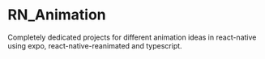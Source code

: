 # RN_Animation

Completely dedicated projects for different animation ideas in react-native using expo, react-native-reanimated and typescript.
